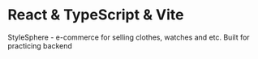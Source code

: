 # React & TypeScript & Vite
StyleSphere - e-commerce for selling clothes, watches and etc. Built for practicing backend
